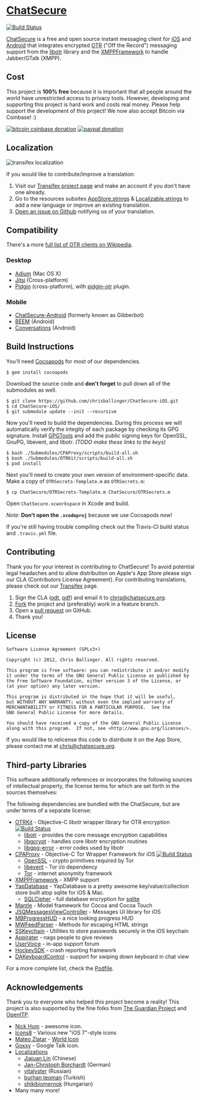 # [ChatSecure](https://github.com/chrisballinger/ChatSecure-iOS)

[![Build Status](https://travis-ci.org/chrisballinger/ChatSecure-iOS.svg?branch=master)](https://travis-ci.org/chrisballinger/ChatSecure-iOS)

[ChatSecure](https://chatsecure.org) is a free and open source instant messaging client for [iOS](https://itunes.apple.com/us/app/chatsecure/id464200063) and [Android](https://play.google.com/store/apps/details?id=info.guardianproject.otr.app.im&hl=en) that integrates encrypted [OTR](https://en.wikipedia.org/wiki/ChatSecure_Messaging) ("Off the Record") messaging support from the [libotr](https://otr.cypherpunks.ca/) library and the [XMPPFramework](https://github.com/robbiehanson/XMPPFramework/) to handle Jabber/GTalk (XMPP).


## Cost

This project is **100% free** because it is important that all people around the world have unrestricted access to privacy tools.
However, developing and supporting this project is hard work and costs real money. Please help support the development of this project! We now also accept Bitcoin via Coinbase! :)

[![bitcoin coinbase donation](https://chatsecure.org/images/bitcoin_donate.png)](https://coinbase.com/checkouts/1cf35f00d722205726f50b940786c413) [![paypal donation](https://chatsecure.org/images/paypal_donate.png)](https://www.paypal.com/cgi-bin/webscr?cmd=_s-xclick&hosted_button_id=XRBHJ9AX5VWNA) 


## Localization


![transifex localization](https://www.transifex.com/projects/p/chatsecure/resource/strings/chart/image_png)

If you would like to contribute/improve a translation:

 1. Visit our [Transifex project page](https://www.transifex.net/projects/p/chatsecure/) and make an account if you don't have one already.
 2. Go to the resources subsites [AppStore.strings](https://www.transifex.net/projects/p/chatsecure/resource/appstorestrings/) & [Localizable.strings](https://www.transifex.net/projects/p/chatsecure/resource/strings/) to add a new language or improve an existing translation. 
 3. [Open an issue on Github](https://github.com/chrisballinger/ChatSecure-iOS/issues) notifying us of your translation.



## Compatibility


There's a more [full list of OTR clients on Wikipedia](https://en.wikipedia.org/wiki/Off-the-Record_Messaging#Client_support).


### Desktop

* [Adium](https://adium.im/) (Mac OS X)
* [Jitsi](https://jitsi.org) (Cross-platform)
* [Pidgin](https://pidgin.im/) (cross-platform), with [pidgin-otr](https://otr.cypherpunks.ca/index.php#downloads) plugin.

### Mobile

* [ChatSecure-Android](https://guardianproject.info/apps/chatsecure/) (formerly known as Gibberbot)
* [BEEM](http://beem-project.com/projects/beem) (Android)
* [Conversations](https://github.com/siacs/Conversations) (Android)

## Build Instructions

You'll need [Cocoapods](http://cocoapods.org) for most of our dependencies.
    
    $ gem install cocoapods
    
Download the source code and **don't forget** to pull down all of the submodules as well.

    $ git clone https://github.com/chrisballinger/ChatSecure-iOS.git
    $ cd ChatSecure-iOS/
    $ git submodule update --init --recursive
    
Now you'll need to build the dependencies. During this process we will automatically verify the integity of each package by checking its GPG signature. Install [GPGTools](https://gpgtools.org) and add the public signing keys for OpenSSL, GnuPG, libevent, and libotr. *(TODO make these links to the keys)*
    
    $ bash ./Submodules/CPAProxy/scripts/build-all.sh
    $ bash ./Submodules/OTRKit/scripts/build-all.sh
    $ pod install
    
Next you'll need to create your own version of environment-specific data. Make a copy of `OTRSecrets-Template.m` as `OTRSecrets.m`:

    $ cp ChatSecure/OTRSecrets-Template.m ChatSecure/OTRSecrets.m

Open `ChatSecure.xcworkspace` in Xcode and build. 

*Note*: **Don't open the `.xcodeproj`** because we use Cocoapods now!

If you're still having trouble compiling check out the Travis-CI build status and `.travis.yml` file.

## Contributing

Thank you for your interest in contributing to ChatSecure! To avoid potential legal headaches and to allow distribution on Apple's App Store please sign our CLA (Contributors License Agreement). For contributing translations, please check out our [Transifex](https://www.transifex.com/projects/p/chatsecure/) page.

1. Sign the CLA ([odt](https://github.com/chrisballinger/ChatSecure-iOS/raw/master/media/contributing/CLA.odt), [pdf](https://github.com/chrisballinger/ChatSecure-iOS/raw/master/media/contributing/CLA.pdf)) and email it to [chris@chatsecure.org](mailto:chris@chatsecure.org).
2. [Fork](https://github.com/chrisballinger/ChatSecure-iOS/fork) the project and (preferably) work in a feature branch.
3. Open a [pull request](https://github.com/chrisballinger/ChatSecure-ios/pulls) on GitHub.
4. Thank you!

## License


	Software License Agreement (GPLv3+)
	
	Copyright (c) 2012, Chris Ballinger. All rights reserved.
	
	This program is free software: you can redistribute it and/or modify
	it under the terms of the GNU General Public License as published by
	the Free Software Foundation, either version 3 of the License, or
	(at your option) any later version.
	
	This program is distributed in the hope that it will be useful,
	but WITHOUT ANY WARRANTY; without even the implied warranty of
	MERCHANTABILITY or FITNESS FOR A PARTICULAR PURPOSE.  See the
	GNU General Public License for more details.
	
	You should have received a copy of the GNU General Public License
	along with this program.  If not, see <http://www.gnu.org/licenses/>.

If you would like to relicense this code to distribute it on the App Store, 
please contact me at [chris@chatsecure.org](mailto:chris@chatsecure.org).

## Third-party Libraries

This software additionally references or incorporates the following sources
of intellectual property, the license terms for which are set forth
in the sources themselves:

The following dependencies are bundled with the ChatSecure, but are under
terms of a separate license:

* [OTRKit](https://github.com/chatsecure/otrkit) - Objective-C libotr wrapper library for OTR encryption [![Build Status](https://travis-ci.org/ChatSecure/OTRKit.svg?branch=master)](https://travis-ci.org/ChatSecure/OTRKit)
	* [libotr](https://otr.cypherpunks.ca/) - provides the core message encryption capabilities
	* [libgcrypt](https://www.gnu.org/software/libgcrypt/) - handles core libotr encryption routines
	* [libgpg-error](http://www.gnupg.org/related_software/libgpg-error/) - error codes used by libotr
* [CPAProxy](https://github.com/ursachec/CPAProxy) - Objective-C Tor Wrapper Framework for iOS [![Build Status](https://travis-ci.org//ursachec/CPAProxy.svg?branch=master)](https://travis-ci.org/ursachec/CPAProxy)
	* [OpenSSL](https://www.openssl.org) - crypto primitives required by Tor
	* [libevent](http://libevent.org) - Tor i/o dependency
	* [Tor](https://www.torproject.org) - internet anonymity framework 
* [XMPPFramework](https://github.com/robbiehanson/XMPPFramework) - XMPP support
* [YapDatabase](https://github.com/yapstudios/YapDatabase) - YapDatabase is a pretty awesome key/value/collection store built atop sqlite for iOS & Mac.
	* [SQLCipher](https://www.zetetic.net/sqlcipher/) - full database encryption for [sqlite](http://sqlite.org)
* [Mantle](https://github.com/mantle/mantle) - Model framework for Cocoa and Cocoa Touch
* [JSQMessagesViewController](https://github.com/jessesquires/JSQMessagesViewController) - Messages UI library for iOS
* [MBProgressHUD](https://github.com/jdg/MBProgressHUD) - a nice looking progress HUD
* [MWFeedParser](https://github.com/mwaterfall/MWFeedParser) - Methods for escaping HTML strings
* [SSKeychain](https://github.com/soffes/sskeychain) - Utilities to store passwords securely in the iOS keychain
* [Appirater](https://github.com/arashpayan/appirater) - nags people to give reviews
* [UserVoice](https://www.uservoice.com/) - in-app support forum
* [HockeySDK](https://github.com/bitstadium/HockeySDK-iOS) - crash reporting framework
* [DAKeyboardControl](https://github.com/danielamitay/DAKeyboardControl) - support for swiping down keyboard in chat view

For a more complete list, check the [Podfile](https://github.com/chrisballinger/ChatSecure-iOS/blob/master/Podfile).

## Acknowledgements

Thank you to everyone who helped this project become a reality! This project is also supported by the fine folks from [The Guardian Project](https://guardianproject.info) and [OpenITP](https://openitp.org).

* [Nick Hum](http://nickhum.com/) - awesome icon.
* [Icons8](http://icons8.com/license) - Various new "iOS 7"-style icons
* [Mateo Zlatar](http://thenounproject.com/mateozlatar/) - [World Icon](http://thenounproject.com/term/world/6502/)
* [Goxxy](http://rocketdock.com/addon/icons/3462) - Google Talk icon.
* [Localizations](https://www.transifex.com/projects/p/chatsecure/)
	* [Jiajuan Lin](http://www.personal.psu.edu/jwl5262/blogs/lin_portfolio/) (Chinese)
	* [Jan-Christoph Borchardt](http://jancborchardt.net/) (German)
	* [vitalyster](https://github.com/vitalyster) (Russian)
	* [burhan teoman](https://www.transifex.net/accounts/profile/burhanteoman/) (Turkish)
	* [shikibiomernok](https://www.transifex.net/accounts/profile/shikibiomernok/) (Hungarian)
* Many many more!
